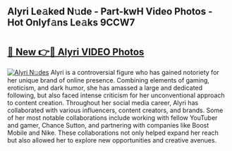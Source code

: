 ## Alyri Le𝚊ked N𝚞de - Part-kwH Video Photos - Hot Onlyf𝚊ns Le𝚊ks 9CCW7

# <h2><a href="http://ab3658.deff.icu/?id=Alyri">🔗 New 👉🔴 Alyri VIDEO Photos</a></h2>

[![Alyri N𝚞des](https://i.imgur.com/rIISA9y.gif)](http://ab3658.deff.icu/?id=Alyri)
Alyri is a controversial figure who has gained notoriety for her unique brand of online presence. Combining elements of gaming, eroticism, and dark humor, she has amassed a large and dedicated following, but also faced intense criticism for her unconventional approach to content creation. Throughout her social media career, Alyri has collaborated with various influencers, content creators, and brands. Some of her most notable collaborations include working with fellow YouTuber and gamer, Chance Sutton, and partnering with companies like Boost Mobile and Nike. These collaborations not only helped expand her reach but also allowed her to explore new opportunities and creative avenues.
